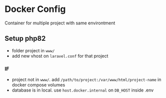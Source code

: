 # Docker Config
Container for multiple project with same environtment

## Setup php82
- folder project in `www/`
- add new vhost on `laravel.conf` for that project

### IF
- project not in `www/`. add `/path/to/project:/var/www/html/project-name` in docker compose volumes
- database is in local. use `host.docker.internal` on `DB_HOST` inside .env
